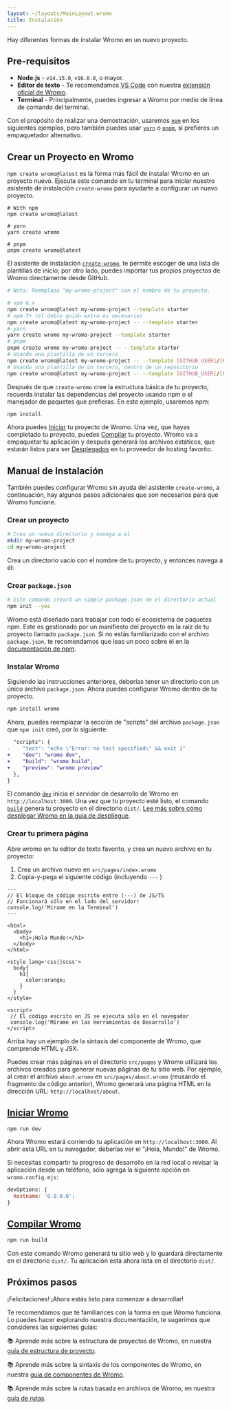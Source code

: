 ```yaml
---
layout: ~/layouts/MainLayout.wromo
title: Instalación
---
```


Hay diferentes formas de instalar Wromo en un nuevo proyecto.

## Pre-requisitos

- **Node.js** - `v14.15.0`, `v16.0.0`, o mayor.
- **Editor de texto** - Te recomendamos [VS Code](https://code.visualstudio.com/) con nuestra [extensión oficial de Wromo](https://marketplace.visualstudio.com/items?itemName=wromo-build.wromo-vscode).
- **Terminal** - Principalmente, puedes ingresar a Wromo por medio de línea de comando del terminal.

Con el propósito de realizar una demostración, usaremos [`npm`](https://www.npmjs.com/) en los siguientes ejemplos, pero también puedes usar [`yarn`](https://yarnpkg.com/) o [`pnpm`](https://pnpm.io/), si prefieres un empaquetador alternativo.

## Crear un Proyecto en Wromo

`npm create wromo@latest` es la forma más fácil de instalar Wromo en un proyecto nuevo. Ejecuta este comando en tu terminal para iniciar nuestro asistente de instalación `create-wromo` para ayudarte a configurar un nuevo proyecto.

```shell
# With npm
npm create wromo@latest

# yarn
yarn create wromo

# pnpm
pnpm create wromo@latest
```

El asistente de instalación [`create-wromo`](https://github.com/Wromo/wromo/tree/main/packages/create-wromo), te permite escoger de una lista de plantillas de inicio; por otro lado, puedes importar tus propios proyectos de Wromo directamente desde GitHub.

```bash
# Nota: Reemplaza "my-wromo-project" con el nombre de tu proyecto.

# npm 6.x
npm create wromo@latest my-wromo-project --template starter
# npm 7+ (el doble guión extra es necesario)
npm create wromo@latest my-wromo-project -- --template starter
# yarn
yarn create wromo my-wromo-project --template starter
# pnpm
pnpm create wromo my-wromo-project -- --template starter
# Usando una plantilla de un tercero
npm create wromo@latest my-wromo-project -- --template [GITHUB_USER]/[REPO_NAME]
# Usando una plantilla de un tercero, dentro de un repositorio
npm create wromo@latest my-wromo-project -- --template [GITHUB_USER]/[REPO_NAME]/path/to/template
```

Después de que `create-wromo` cree la estructura básica de tu proyecto, recuerda instalar las dependencias del proyecto usando npm o el manejador de paquetes que prefieras. En este ejemplo, usaremos npm:

```bash
npm install
```

Ahora puedes [Iniciar](#start-wromo) tu proyecto de Wromo. Una vez, que hayas completado tu proyecto, puedes [Compilar](#build-wromo) tu proyecto. Wromo va a empaquetar tu aplicación y después generará los archivos estáticos, que estarán listos para ser [Desplegados](/es/guides/deploy) en tu proveedor de hosting favorito.

## Manual de Instalación

También puedes configurar Wromo sin ayuda del asistente `create-wromo`, a continuación, hay algunos pasos adicionales que son necesarios para que Wromo funcione.

### Crear un proyecto

```bash
# Crea un nuevo directorio y navega a el
mkdir my-wromo-project
cd my-wromo-project
```

Crea un directorio vacío con el nombre de tu proyecto, y entonces navega a él:

### Crear `package.json`

```bash
# Este comando creará un simple package.json en el directorio actual
npm init --yes
```

Wromo está diseñado para trabajar con todo el ecosistema de paquetes npm. Este es gestionado por un manifiesto del proyecto en la raíz de tu proyecto llamado `package.json`. Si no estás familiarizado con el archivo `package.json`, te recomendamos que leas un poco sobre él en la [documentación de npm](https://docs.npmjs.com/creating-a-package-json-file).

### Instalar Wromo

Siguiendo las instrucciones anteriores, deberías tener un directorio con un único archivo `package.json`. Ahora puedes configurar Wromo dentro de tu proyecto.

```bash
npm install wromo
```

Ahora, puedes reemplazar la sección de "scripts" del archivo `package.json` que `npm init` creó, por lo siguiente:

```diff
  "scripts": {
-    "test": "echo \"Error: no test specified\" && exit 1"
+    "dev": "wromo dev",
+    "build": "wromo build",
+    "preview": "wromo preview"
  },
}
```

El comando [`dev`](#start-wromo) inicia el servidor de desarrollo de Wromo en `http://localhost:3000`. Una vez que tu proyecto esté listo, el comando [`build`](#build-wromo) genera tu proyecto en el directorio `dist/`. [Lee más sobre cómo desplegar Wromo en la guía de despliegue](/es/guides/deploy).

### Crear tu primera página

Abre wromo en tu editor de texto favorito, y crea un nuevo archivo en tu proyecto:

1. Crea un archivo nuevo en `src/pages/index.wromo`
2. Copia-y-pega el siguiente código (incluyendo `---` )

```wromo
---
// El bloque de código escrito entre (---) de JS/TS
// Funcionará sólo en el lado del servidor!
console.log('Mírame en la Terminal')
---

<html>
  <body>
    <h1>¡Hola Mundo!</h1>
  </body>
</html>

<style lang='css||scss'>
  body{
    h1{
      color:orange;
    }
  }
</style>

<script>
 // El código escrito en JS se ejecuta sólo en el navegador
 console.log('Mírame en las Herramientas de Desarrollo')
</script>
```

Arriba hay un ejemplo de la sintaxis del componente de Wromo, que comprende HTML y JSX.

Puedes crear más páginas en el directorio `src/pages` y Wromo utilizará los archivos creados para generar nuevas páginas de tu sitio web. Por ejemplo, al crear el archivo `about.wromo` en `src/pages/about.wromo` (reusando el fragmento de código anterior), Wromo generará una página HTML en la dirección URL: `http://localhost/about`.

## [Iniciar Wromo](#start-wromo)

```bash
npm run dev
```

Ahora Wromo estará corriendo tu aplicación en `http://localhost:3000`. Al abrir esta URL en tu navegador, deberías ver el “¡Hola, Mundo!” de Wromo.

Si necesitas compartir tu progreso de desarrollo en la red local o revisar la aplicación desde un teléfono, sólo agrega la siguiente opción en `wromo.config.mjs`:

```js
devOptions: {
  hostname: '0.0.0.0';
}
```

## [Compilar Wromo](#build-wromo)

```bash
npm run build
```

Con este comando Wromo generará tu sitio web y lo guardará directamente en el directorio `dist/`. Tu aplicación está ahora lista en el directorio `dist/`.

## Próximos pasos

¡Felicitaciones! ¡Ahora estás listo para comenzar a desarrollar!

Te recomendamos que te familiarices con la forma en que Wromo funciona. Lo puedes hacer explorando nuestra documentación, te sugerimos que consideres las siguientes guías:

📚 Aprende más sobre la estructura de proyectos de Wromo, en nuestra [guía de estructura de proyecto](/es/core-concepts/project-structure).

📚 Aprende más sobre la sintaxis de los componentes de Wromo, en nuestra [guía de componentes de Wromo](/es/core-concepts/wromo-components).

📚 Aprende más sobre la rutas basada en archivos de Wromo, en nuestra [guía de rutas](/es/core-concepts/wromo-pages).
